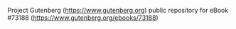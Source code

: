 Project Gutenberg (https://www.gutenberg.org) public repository
for eBook #73188 (https://www.gutenberg.org/ebooks/73188)

